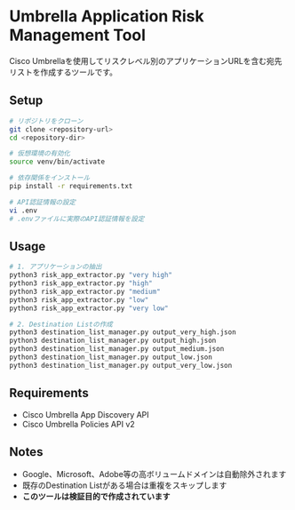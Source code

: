 # Umbrella Application Risk Management Tool

Cisco Umbrellaを使用してリスクレベル別のアプリケーションURLを含む宛先リストを作成するツールです。

## Setup

```bash
# リポジトリをクローン
git clone <repository-url>
cd <repository-dir>

# 仮想環境の有効化
source venv/bin/activate

# 依存関係をインストール
pip install -r requirements.txt

# API認証情報の設定
vi .env
# .envファイルに実際のAPI認証情報を設定
```

## Usage

```bash
# 1. アプリケーションの抽出
python3 risk_app_extractor.py "very high"
python3 risk_app_extractor.py "high"
python3 risk_app_extractor.py "medium"
python3 risk_app_extractor.py "low"
python3 risk_app_extractor.py "very low"

# 2. Destination Listの作成
python3 destination_list_manager.py output_very_high.json
python3 destination_list_manager.py output_high.json
python3 destination_list_manager.py output_medium.json
python3 destination_list_manager.py output_low.json
python3 destination_list_manager.py output_very_low.json
```

## Requirements

- Cisco Umbrella App Discovery API
- Cisco Umbrella Policies API v2

## Notes

- Google、Microsoft、Adobe等の高ボリュームドメインは自動除外されます
- 既存のDestination Listがある場合は重複をスキップします
- **このツールは検証目的で作成されています**
